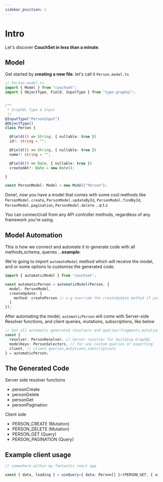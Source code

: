 ```yaml
---
sidebar_position: 1
---
```


# Intro

Let's discover **CouchSet in less than a minute**.

## Model

Get started by **creating a new file**. let's call it `Person.model.ts`

```ts
// Person.model.ts
import { Model } from "couchset";
import { ObjectType, Field, InputType } from "type-graphql";


/**
 * GraphQL Type & Input
 */
@InputType("PersonInput")
@ObjectType()
class Person {

  @Field(() => String, { nullable: true })
  id?: string = "";

  @Field(() => String, { nullable: true })
  name?: string = "";

  @Field(() => Date, { nullable: true })
  createdAt?: Date = new Date();

}

const PersonModel: Model = new Model("Person");
```

Done!, now you have a model that comes with some cool methods like `PersonModel.create`, `PersonModel.updateById`, `PersonModel.findById`, `PersonModel.pagination`, `PersonModel.delete` ...e.t.c

You can connect/call from any API controller methods, regardless of any framework you're using.


## Model Automation

This is how we connect and automate it to generate code with all methods,schema, queries ...**example**:

We're going to import `automateModel` method which will receive the model, and or some options to customise the generated code.

```ts
import { automaticModel } from 'couchset';

const automaticPerson = automaticModel(Person, {
  model: PersonModel,
  createUpdate: {
    method: createPerson // e.g override the createUpdate method if you want
  }
});

```

After automating the model, `automaticPerson` will come with Server-side Resolver functions, and client queries, mutations, subscriptions, like below


```ts
// Get all automatic generated resolvers and queries/fragments,mutations,subscriptions
const {
  resolver: PersonResolver, // Server resolver for building GraphQL 
  modelKeys: PersonSelectors, // for any custom queries or exporting
  client, // client queries,mutations,subscriptions
} = automaticPerson;

```

## The Generated Code

Server side resolver functions
- personCreate
- personDelete
- personGet
- personPagination

Client side
- PERSON_CREATE (Mutation)
- PERSON_DELETE (Mutation)
- PERSON_GET (Query)
- PERSON_PAGINATION (Query)


## Example client usage


```ts
// somewhere within my fantastic react app

const { data, loading } = useQuery<{ data: Person[] }>(PERSON_GET, { variables: { id: "ceddy" } });

```